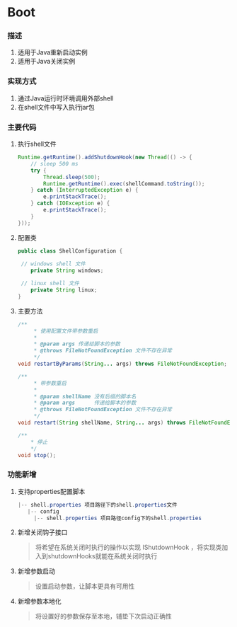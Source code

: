 # Boot
### 描述

1. 适用于Java重新启动实例
2. 适用于Java关闭实例

### 实现方式

1. 通过Java运行时环境调用外部shell
2. 在shell文件中写入执行jar包

### 主要代码

1. 执行shell文件

   ```java
   Runtime.getRuntime().addShutdownHook(new Thread(() -> {
       // sleep 500 ms
       try {
           Thread.sleep(500);
           Runtime.getRuntime().exec(shellCommand.toString());
       } catch (InterruptedException e) {
           e.printStackTrace();
       } catch (IOException e) {
           e.printStackTrace();
       }
   }));
   ```

2. 配置类

   ```java
   public class ShellConfiguration {
   	
   	// windows shell 文件
       private String windows;
   
   	// linux shell 文件
       private String linux;
   }
   ```

3. 主要方法

   ```java
   /**
        * 使用配置文件带参数重启
        *
        * @param args 传递给脚本的参数
        * @throws FileNotFoundException 文件不存在异常
        */
   void restartByParams(String... args) throws FileNotFoundException;
   
   /**
        * 带参数重启
        *
        * @param shellName 没有后缀的脚本名
        * @param args      传递给脚本的参数
        * @throws FileNotFoundException 文件不存在异常
        */
   void restart(String shellName, String... args) throws FileNotFoundException;
   
   /**
       * 停止
       */
   void stop();
   ```
### 功能新增

1. 支持properties配置脚本

   ```java
   |-- shell.properties 项目路径下的shell.properties文件
      |-- config
      	|-- shell.properties 项目路径config下的shell.properties
   ```

2. 新增关闭钩子接口

   > 将希望在系统关闭时执行的操作以实现 IShutdownHook ，将实现类加入到shutdownHooks就能在系统关闭时执行
   
3. 新增参数启动

   >设置启动参数，让脚本更具有可用性

4. 新增参数本地化

   > 将设置好的参数保存至本地，铺垫下次启动正确性